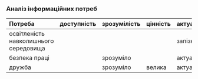 ### Аналіз інформаційних потреб
|Потреба|доступність|зрозумілість|цінність|актуальність|
|:-     |:-          |:-          |:-     |:-           |
|освітленість навколишнього середовища||||запізно|
|безпека праці||зрозуміло||актуально|
|дружба||зрозуміло|велика|актуально|
